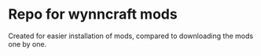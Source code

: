 # Repo for wynncraft mods
Created for easier installation of mods, compared to downloading the mods one by one.
